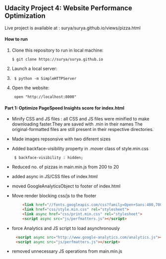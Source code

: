 ## Udacity Project 4: Website Performance Optimization

Live project is available at : surya/surya.github.io/views/pizza.html

#### How to run

1. Clone this repository to run in local machine:

       $ git clone https://surya/surya.github.io

2. Launch a local server:
3.
        $ python -m SimpleHTTPServer

3. Open the website:

        open "http://localhost:8000"


#### Part 1: Optimize PageSpeed Insights score for index.html
* Minify CSS and JS files : all CSS and JS files were minified to make downloading faster.They are saved with .min in their names The original-formatted files are still present in their respective directories.
* Made images repsonsive with two diferent sizes
* Added backface-visibility property in .mover class of style.min.css

       $ backface-visibility : hidden;

* Reduced no. of pizzas in main.min.js from 200 to 20
* added async in JS/CSS files of index.html
* moved GoogleAnalyticsObject to footer of index.html
* Move render blocking css/js to the footer
```html
        <link href="//fonts.googleapis.com/css?family=Open+Sans:400,700" rel="stylesheet">
        <link href="css/style.min.css" rel="stylesheet">
        <link async href="css/print.min.css" rel="stylesheet">
        <script async src="js/perfmatters.js"></script>
```
* force Analytics and JS script to load asynchronously
```html
     <script async src="http://www.google-analytics.com/analytics.js"></script>
     <script async src="js/perfmatters.js"></script>

```
* removed unnecessary JS operations from main.min.js
